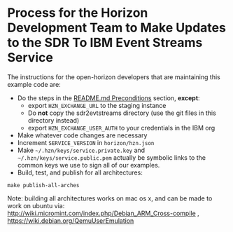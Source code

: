 # Process for the Horizon Development Team to Make Updates to the SDR To IBM Event Streams Service

The instructions for the open-horizon developers that are maintaining this example code are:

- Do the steps in the [README.md Preconditions](#preconditions) section, **except**:
    - export `HZN_EXCHANGE_URL` to the staging instance
    - Do **not** copy the sdr2evtstreams directory (use the git files in this directory instead)
    - export `HZN_EXCHANGE_USER_AUTH` to your credentials in the IBM org
- Make whatever code changes are necessary
- Increment `SERVICE_VERSION` in `horizon/hzn.json`
- Make `~/.hzn/keys/service.private.key` and `~/.hzn/keys/service.public.pem` actually be symbolic links to the common keys we use to sign all of our examples.
- Build, test, and publish for all architectures:
```
make publish-all-arches
```
Note: building all architectures works on mac os x, and can be made to work on ubuntu via: http://wiki.micromint.com/index.php/Debian_ARM_Cross-compile , https://wiki.debian.org/QemuUserEmulation
